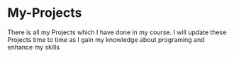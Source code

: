 # My-Projects
There is all my Projects which I have done in my course.
I will update these Projects time to time as I gain my knowledge about programing and enhance my skills
